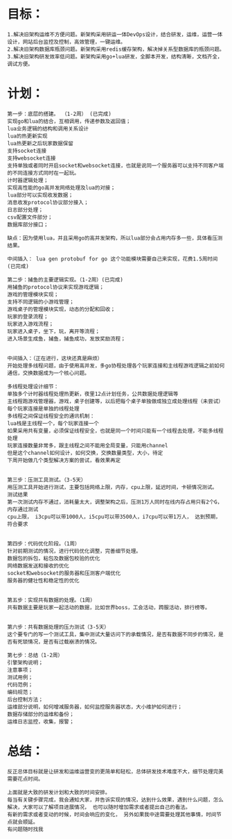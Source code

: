 
# 目标：

	1.解决旧架构运维不方便问题。新架构采用研运一体DevOps设计，结合研发，运维，运营一体设计，网站后台监控及控制，高效管理，一键运维。
	2.解决旧架构数据库瓶颈问题。新架构采用redis缓存架构，解决掉关系型数据库的瓶颈问题。
	3.解决旧架构研发效率低问题。新架构采用go+lua研发，全脚本开发，结构清晰，文档齐全，调试方便。

# 计划：
	
	第一步：底层的搭建。 （1-2周） (已完成)
	实现go和lua的结合，互相调用，传递参数及返回值；
	lua业务逻辑的结构和调用关系设计
	lua的热更新实现
	lua热更新之后玩家数据保留
	支持socket连接
	支持websocket连接
	支持单独或者同时开启socket和websocket连接，也就是说同一个服务器可以支持不同客户端的不同连接方式同时在一起玩。
	计时器逻辑处理；
	实现高性能的go高并发网络处理及lua的对接；
	lua部分可以实现收发数据；
	消息收发protocol协议部分接入；
	日志部分处理；
	csv配置文件部分；
	数据库部分接口；
	
	缺点：因为使用lua，并且采用go的高并发架构，所以lua部分会占用内存多一些，具体看压测结果。

	中间插入： lua gen protobuf for go 这个功能模块需要自己来实现，花费1.5周时间(已完成)
	
	第二步：捕鱼的主要逻辑实现。（1-2周）(已完成)
	用捕鱼的protocol协议来实现游戏逻辑；
	游戏的管理模块实现；
	支持不同逻辑的小游戏管理；
	游戏桌子的管理模块实现，动态的分配和回收；
	玩家的登录流程；
	玩家进入游戏流程；
	玩家进入桌子，坐下，玩，离开等流程；
	进入场景生成鱼，捕鱼，捕鱼成功，发放奖励流程；


	中间插入：（正在进行，这块还真是麻烦） 
	开始处理多线程问题，由于使用高并发，多go协程处理各个玩家连接和主线程游戏逻辑之前如何通信，交换数据成为一个核心问题。
	
	多线程处理设计细节：
	单独多个计时器线程处理热更新，夜里12点计划任务，公共数据处理逻辑等
	主线程跑游戏管理器，游戏，桌子创建等，以后把每个桌子单独做成独立成处理线程（未尝试）
	每个玩家连接是单独的线程处理
	多线程之间保证线程安全的通讯机制：
	lua栈是主线程一个，每个玩家连接一个
	如果采用共有变量，必须保证线程安全，也就是同一个时间只能有一个线程去处理，不能多线程处理
	玩家连接数量非常多，跟主线程之间不能用全局变量，只能用channel
	但是这个channel如何设计，如何交换，交换数量类型，大小，待定
	下周开始做几个类型解决方案的尝试，看效果再定


	第三步：压测工具测试。（3-5天）
	用压测工具开始进行测试，主要包括网络上限，内存，cpu上限，延迟时间，卡顿情况测试。
	测试结果
	第一次测试内存不通过，消耗量太大，调整架构之后，压测1万人同时在线内存占用只有2个G，内存通过测试
	cpu上限， i3cpu可以带1000人，i5cpu可以带3500人，i7cpu可以带1万人， 达到预期，符合要求
	
	
	第四步：代码优化阶段。（1周）
	针对前期测试的情况，进行代码优化调整，完善细节处理。
	数据包的拆包，粘包及数据包校验的优化
	网络数据发送和接收的优化
	socket和websocket的服务器和压测客户端优化
	服务器的健壮性和稳定性的优化
	
	
	第五步：实现共有数据的处理。（1周）
	共有数据主要是玩家一起活动的数据，比如世界boss，工会活动，跨服活动，排行榜等。
	
	
	第六步：共有数据处理的压力测试（3-5天）
	这个要专门的写一个测试工具，集中测试大量访问下的承载情况，是否有数据不同步的情况，是否有死锁情况，是否有过载崩溃的情况。
	
	第七步：总结（1-2周）
	引擎架构说明；
	注意事项；
	测试用例；
	代码范例；
	编码规范；
	后台控制方法；
	运维部分说明，如何增减服务器，如何监控服务器状态，大小维护如何进行；
	数据存储部分的运维和备份；
	运维日志监控，收集，报警；


# 总结：

	反正总体目标就是让研发和运维运营变的更简单和轻松，总体研发技术难度不大，细节处理完美需要花点时间。

	上面就是大致的研发计划和大致的时间安排。 
	每当有关键步骤完成，我会通知大家，并告诉实现的情况，达到什么效果，遇到什么问题，怎么解决，大家可以了解项目进展情况， 也可以随时增加需求或者提出自己的看法。
	有新的需求或者变动的时候，时间会响应的变化， 另外如果我中途需要处理其他事情，时间节点就会顺延。
	有问题随时找我

